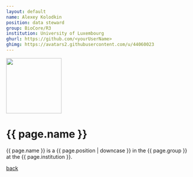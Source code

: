 ```yaml
---
layout: default
name: Alexey Kolodkin
position: data steward
group: BioCore/R3
institution: University of Luxembourg
ghurl: https://github.com/<yourUserName>
ghimg: https://avatars2.githubusercontent.com/u/44060023
---
```


<a href="{{ page.ghurl }}"><img src="{{ page.ghimg }}" height="150px"/></a>

# {{ page.name }}

{{ page.name }} is a {{ page.position | downcase }} in the {{ page.group }} at the {{ page.institution }}.

<a href="{{ site.baseurl }}">back</a>
